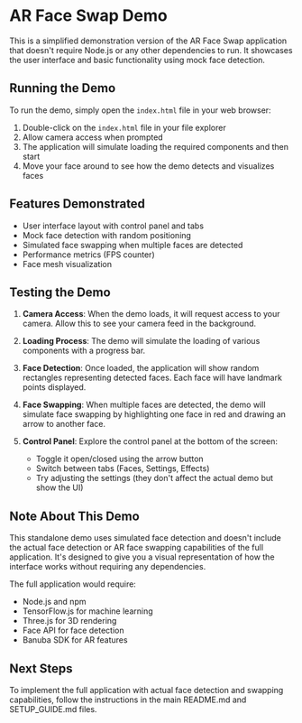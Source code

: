 # AR Face Swap Demo

This is a simplified demonstration version of the AR Face Swap application that doesn't require Node.js or any other dependencies to run. It showcases the user interface and basic functionality using mock face detection.

## Running the Demo

To run the demo, simply open the `index.html` file in your web browser:

1. Double-click on the `index.html` file in your file explorer
2. Allow camera access when prompted
3. The application will simulate loading the required components and then start
4. Move your face around to see how the demo detects and visualizes faces

## Features Demonstrated

- User interface layout with control panel and tabs
- Mock face detection with random positioning
- Simulated face swapping when multiple faces are detected
- Performance metrics (FPS counter)
- Face mesh visualization

## Testing the Demo

1. **Camera Access**: When the demo loads, it will request access to your camera. Allow this to see your camera feed in the background.

2. **Loading Process**: The demo will simulate the loading of various components with a progress bar.

3. **Face Detection**: Once loaded, the application will show random rectangles representing detected faces. Each face will have landmark points displayed.

4. **Face Swapping**: When multiple faces are detected, the demo will simulate face swapping by highlighting one face in red and drawing an arrow to another face.

5. **Control Panel**: Explore the control panel at the bottom of the screen:
   - Toggle it open/closed using the arrow button
   - Switch between tabs (Faces, Settings, Effects)
   - Try adjusting the settings (they don't affect the actual demo but show the UI)

## Note About This Demo

This standalone demo uses simulated face detection and doesn't include the actual face detection or AR face swapping capabilities of the full application. It's designed to give you a visual representation of how the interface works without requiring any dependencies.

The full application would require:
- Node.js and npm
- TensorFlow.js for machine learning
- Three.js for 3D rendering
- Face API for face detection
- Banuba SDK for AR features

## Next Steps

To implement the full application with actual face detection and swapping capabilities, follow the instructions in the main README.md and SETUP_GUIDE.md files. 